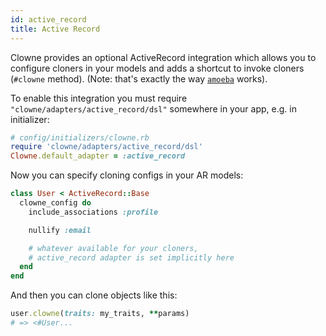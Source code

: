 ```yaml
---
id: active_record
title: Active Record
---
```


Clowne provides an optional ActiveRecord integration which allows you to configure cloners in your models and adds a shortcut to invoke cloners (`#clowne` method). (Note: that's exactly the way [`amoeba`](https://github.com/amoeba-rb/amoeba) works).

To enable this integration you must require `"clowne/adapters/active_record/dsl"` somewhere in your app, e.g. in initializer:

```ruby
# config/initializers/clowne.rb
require 'clowne/adapters/active_record/dsl'
Clowne.default_adapter = :active_record
```

Now you can specify cloning configs in your AR models:

```ruby
class User < ActiveRecord::Base
  clowne_config do
    include_associations :profile

    nullify :email

    # whatever available for your cloners,
    # active_record adapter is set implicitly here
  end
end
```

And then you can clone objects like this:

```ruby
user.clowne(traits: my_traits, **params)
# => <#User...
```
